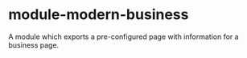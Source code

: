 # module-modern-business
A module which exports a pre-configured page with information for a business page.

